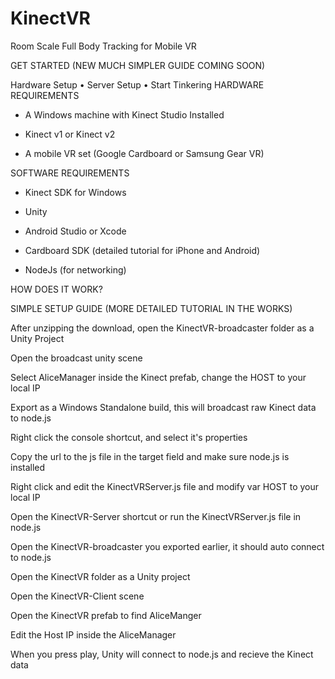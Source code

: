 # KinectVR
Room Scale Full Body Tracking for Mobile VR

GET STARTED
(NEW MUCH SIMPLER GUIDE COMING SOON)

Hardware Setup • Server Setup • Start Tinkering
HARDWARE REQUIREMENTS
- A Windows machine with Kinect Studio Installed

- Kinect v1 or Kinect v2

- A mobile VR set (Google Cardboard or Samsung Gear VR)

SOFTWARE REQUIREMENTS
- Kinect SDK for Windows

- Unity

- Android Studio or Xcode

- Cardboard SDK (detailed tutorial for iPhone and Android)

- NodeJs (for networking)

HOW DOES IT WORK?


SIMPLE SETUP GUIDE (MORE DETAILED TUTORIAL IN THE WORKS)

 
After unzipping the download, open the KinectVR-broadcaster folder as a Unity Project


	
Open the broadcast unity scene


	
Select AliceManager inside the Kinect prefab, change the HOST to your local IP


	
Export as a Windows Standalone build, this will broadcast raw Kinect data to node.js


	
	
	
Right click the console shortcut, and select it's properties


	
Copy the url to the js file in the target field and make sure node.js is installed


	
Right click and edit the KinectVRServer.js file and modify var HOST to your local IP


	
Open the KinectVR-Server shortcut or run the KinectVRServer.js file in node.js


	
Open the KinectVR-broadcaster you exported earlier, it should auto connect to node.js


	
Open the KinectVR folder as a Unity project


	
Open the KinectVR-Client scene


	
Open the KinectVR prefab to find AliceManger


	
Edit the Host IP inside the AliceManager



When you press play, Unity will connect to node.js and recieve the Kinect data


